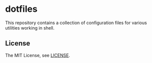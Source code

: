 # dotfiles

This repository contains a collection of configuration files for various
utilities working in shell.

## License

The MIT License, see [LICENSE](./LICENSE).

